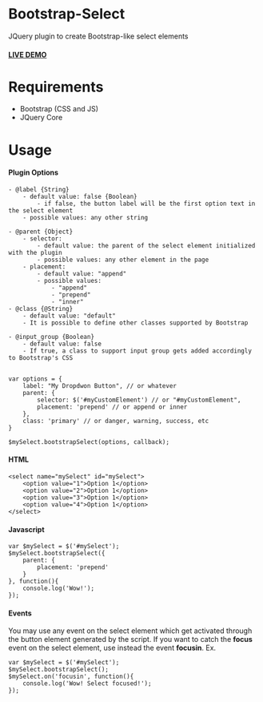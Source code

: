 Bootstrap-Select
================

JQuery plugin to create Bootstrap-like select elements

#### [LIVE DEMO](http://jsfiddle.net/WgCN9/)

# Requirements
- Bootstrap (CSS and JS)
- JQuery Core

# Usage

#### Plugin Options
	
	- @label {String}
		- default value: false {Boolean}
			- if false, the button label will be the first option text in the select element
		- possible values: any other string
		
	- @parent {Object}
		- selector:
			- default value: the parent of the select element initialized with the plugin
			- possible values: any other element in the page
		- placement:
			- default value: "append"
			- possible values:
				- "append"
				- "prepend"
				- "inner"
	- @class {@String}
		- default value: "default"
		- It is possible to define other classes supported by Bootstrap

	- @input_group {Boolean}
		- default value: false
		- If true, a class to support input group gets added accordingly to Bootstrap's CSS


	var options = {
		label: "My Dropdwon Button", // or whatever
		parent: {
			selector: $('#myCustomElement') // or "#myCustomElement",
			placement: 'prepend' // or append or inner
		},
		class: 'primary' // or danger, warning, success, etc
	}
	
	$mySelect.bootstrapSelect(options, callback);

#### HTML
	
	<select name="mySelect" id="mySelect">
		<option value="1">Option 1</option>
		<option value="2">Option 1</option>
		<option value="3">Option 1</option>
		<option value="4">Option 1</option>
	</select>

#### Javascript

	var $mySelect = $('#mySelect');
	$mySelect.bootstrapSelect({
		parent: {
			placement: 'prepend'
		}
	}, function(){
		console.log('Wow!');
	});

#### Events
You may use any event on the select element which get activated through the button element generated by the script.
If you want to catch the **focus** event on the select element, use instead the event **focusin**.
Ex.

	var $mySelect = $('#mySelect');
	$mySelect.bootstrapSelect();
	$mySelect.on('focusin', function(){
		console.log('Wow! Select focused!');	
	});


